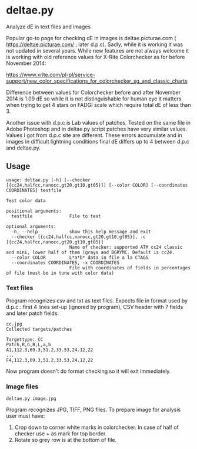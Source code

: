 # deltae.py
Analyze dE in text files and images 

Popular go-to page for checking dE in images is deltae.picturae.com ( https://deltae.picturae.com/ ; later d.p.c).
Sadly, while it is working it was not updated in several years. While new features are not always welcome
it is working with old reference values for X-Rite Colorchecker as for before November 2014:

https://www.xrite.com/pl-pl/service-support/new_color_specifications_for_colorchecker_sg_and_classic_charts

Difference between values for Colorchecker before and after November 2014 is 1.09 dE so while it is not 
distinguishable for human eye it matters when trying to get 4 stars on FADGI scale which require total dE of less
than 3.

Another issue with d.p.c is Lab values of patches. Tested on the same file in Adobe Photoshop 
and in deltae.py script patches have very similar values. Values I got from d.p.c site are different. These 
errors accumulate and in images in difficult lightning conditions final dE differs up to 4 between d.p.c and deltae.py.

## Usage
```
usage: deltae.py [-h] [--checker [{cc24,halfcc,nanocc,gt20,gt10,gt05}]] [--color COLOR] [--coordinates COORDINATES] testfile

Test color data

positional arguments:
  testfile              File to test

optional arguments:
  -h, --help            show this help message and exit
  --checker [{cc24,halfcc,nanocc,gt20,gt10,gt05}], -c [{cc24,halfcc,nanocc,gt20,gt10,gt05}]
                        Name of checker: supported ATM cc24 classic and mini, lower half of them (grays and BGRYMC. Default is cc24.
  --color COLOR         L*a*b* data in file a la CTAGS
  --coordinates COORDINATES, -x COORDINATES
                        File with coordinates of fields in percentages of file (must be in tune with color data)
```

### Text files

  
Program recognizes csv and txt as text files. Expects file in format used by d.p.c.: first 4 lines set-up (ignored by program),
CSV header with 7 fields and later patch fields:
```
cc.jpg
Collected targets/patches

Targettype: CC
Patch,R,G,B,L,a,b
A1,112.3,69.3,51.2,33.53,24.12,22
...
F4,112.3,69.3,51.2,33.53,24.12,22
```
Now program doesn't do format checking so it will exit immediately.

### Image files
```
deltae.py image.jpg
```
Program recognizes JPG, TIFF, PNG files. To prepare image for analysis user must have:

1. Crop down to corner white marks in colorchecker. In case of half of checker use + as mark for top border.
2. Rotate so grey row is at the bottom of file.

